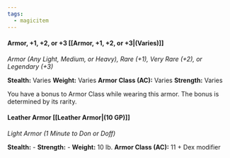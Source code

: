 ```yaml
---
tags:
  - magicitem
---
```

#### Armor, +1, +2, or +3 [[Armor, +1, +2, or +3|(Varies)]]
*Armor (Any Light, Medium, or Heavy), Rare (+1), Very Rare (+2), or Legendary (+3)*

**Stealth:** Varies **Weight:** Varies
**Armor Class (AC):** Varies
**Strength:** Varies

You have a bonus to Armor Class while wearing this armor. The bonus is determined by its rarity.
#### Leather Armor [[Leather Armor|(10 GP)]]
*Light Armor (1 Minute to Don or Doff)*

**Stealth:** - **Strength:** - **Weight:** 10 lb.
**Armor Class (AC):** 11 + Dex modifier